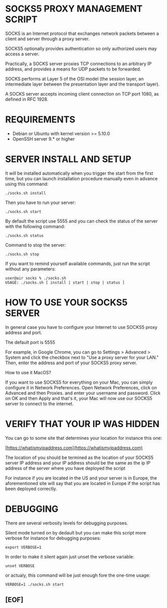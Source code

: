 # SOCKS5 PROXY MANAGEMENT SCRIPT

SOCKS is an Internet protocol that exchanges network packets between a client and server through a proxy server. 

SOCKS5 optionally provides authentication so only authorized users may access a server. 

Practically, a SOCKS server proxies TCP connections to an arbitrary IP address, and provides a means for UDP packets to be forwarded.

SOCKS performs at Layer 5 of the OSI model (the session layer, an intermediate layer between the presentation layer and the transport layer). 

A SOCKS server accepts incoming client connection on TCP port 1080, as defined in RFC 1928.

# REQUIREMENTS

 - Debian or Ubuntu with kernel version >= 5.10.0
 - OpenSSH server 9.* or higher

# SERVER INSTALL AND SETUP

It will be installed automatically when you trigger the start from the first time, but you can launch installation procedure manually 
even in advance using this command:

```
./socks.sh install
```

Then you have to run your server:

```
./socks.sh start
```

By default the script use 5555 and you can check the status of the server with the following command:

```
./socks.sh status
```

Command to stop the server:

```
./socks.sh stop
```

If you want to remind yourself available commands, just run the script without any parameters:

```
user@air socks % ./socks.sh 
USAGE: ./socks.sh [ install | start | stop | status ]
```

# HOW TO USE YOUR SOCKS5 SERVER

In general case you have to configure your Internet to use SOCKS5 proxy address and port. 

The default port is 5555

For example, in Google Chrome, you can go to Settings > Advanced > System and click the checkbox next to 
"Use a proxy server for your LAN." Then, enter the address and port of your SOCKS5 proxy server.

How to use it MacOS?

If you want to use SOCKS5 for everything on your Mac, you can simply configure it in Network Preferences. 
Open Network Preferences, click on Advanced and then Proxies. and enter your username and password. 
Click on OK and then Apply and that's it, your Mac will now use our SOCKS5 server to connect to the internet.

# VERIFY THAT YOUR IP WAS HIDDEN

You can go to some site that determines your location for instance this one:

[https://whatismyipaddress.com](https://whatismyipaddress.com)

The location of you should be termined as the location of your SOCKS5 server IP address and your 
IP address should be the same as the ip IP address of the server where you have deployed the script

For instance if you are located in the US and your server is in Europe, the aforementioned site will say
that you are located in Europe if the script has been deployed correctly.

# DEBUGGING

There are several verbosity levels for debugging purposes.

Silent mode turned on by dedault but you can make this script more verbose for instance for debugging purposes:

```
export VERBOSE=1
```

In order to make it silent again just unset the verbose variable:

```
unset VERBOSE
```

or actualy, this command will be just enough fore the one-time usage:

```
VERBOSE=1 ./socks.sh start
```

## [EOF]
